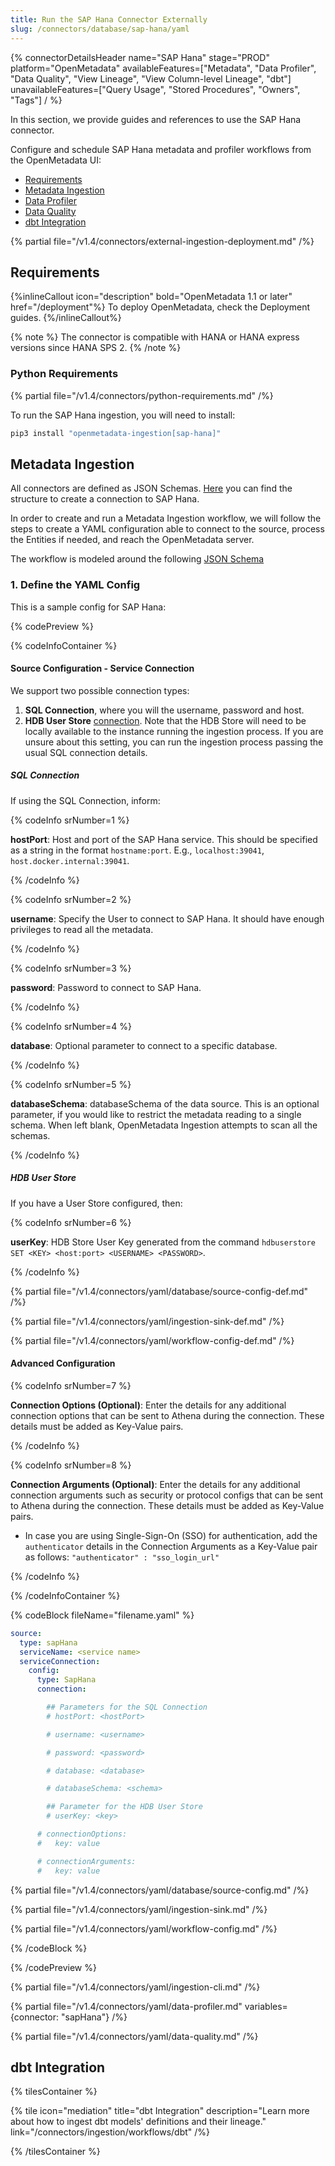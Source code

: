 ```yaml
---
title: Run the SAP Hana Connector Externally
slug: /connectors/database/sap-hana/yaml
---
```


{% connectorDetailsHeader
name="SAP Hana"
stage="PROD"
platform="OpenMetadata"
availableFeatures=["Metadata", "Data Profiler", "Data Quality", "View Lineage", "View Column-level Lineage", "dbt"]
unavailableFeatures=["Query Usage", "Stored Procedures", "Owners", "Tags"]
/ %}

In this section, we provide guides and references to use the SAP Hana connector.

Configure and schedule SAP Hana metadata and profiler workflows from the OpenMetadata UI:

- [Requirements](#requirements)
- [Metadata Ingestion](#metadata-ingestion)
- [Data Profiler](#data-profiler)
- [Data Quality](#data-quality)
- [dbt Integration](#dbt-integration)

{% partial file="/v1.4/connectors/external-ingestion-deployment.md" /%}

## Requirements

{%inlineCallout icon="description" bold="OpenMetadata 1.1 or later" href="/deployment"%}
To deploy OpenMetadata, check the Deployment guides.
{%/inlineCallout%}



{% note %}
The connector is compatible with HANA or HANA express versions since HANA SPS 2.
{% /note %}

### Python Requirements

{% partial file="/v1.4/connectors/python-requirements.md" /%}

To run the SAP Hana ingestion, you will need to install:

```bash
pip3 install "openmetadata-ingestion[sap-hana]"
```

## Metadata Ingestion

All connectors are defined as JSON Schemas.
[Here](https://github.com/open-metadata/OpenMetadata/blob/main/openmetadata-spec/src/main/resources/json/schema/entity/services/connections/database/sapHanaConnection.json)
you can find the structure to create a connection to SAP Hana.

In order to create and run a Metadata Ingestion workflow, we will follow
the steps to create a YAML configuration able to connect to the source,
process the Entities if needed, and reach the OpenMetadata server.

The workflow is modeled around the following
[JSON Schema](https://github.com/open-metadata/OpenMetadata/blob/main/openmetadata-spec/src/main/resources/json/schema/metadataIngestion/workflow.json)

### 1. Define the YAML Config

This is a sample config for SAP Hana:

{% codePreview %}

{% codeInfoContainer %}

#### Source Configuration - Service Connection

We support two possible connection types:
1. **SQL Connection**, where you will the username, password and host.
2. **HDB User Store** [connection](https://help.sap.com/docs/SAP_HANA_PLATFORM/b3ee5778bc2e4a089d3299b82ec762a7/dd95ac9dbb571014a7d7f0234d762fdb.html?version=2.0.05&locale=en-US).
   Note that the HDB Store will need to be locally available to the instance running the ingestion process.
   If you are unsure about this setting, you can run the ingestion process passing the usual SQL connection details.

##### SQL Connection

If using the SQL Connection, inform:

{% codeInfo srNumber=1 %}

**hostPort**: Host and port of the SAP Hana service. This should be specified as a string in the format `hostname:port`. E.g., `localhost:39041`, `host.docker.internal:39041`.

{% /codeInfo %}

{% codeInfo srNumber=2 %}

**username**: Specify the User to connect to SAP Hana. It should have enough privileges to read all the metadata.

{% /codeInfo %}

{% codeInfo srNumber=3 %}

**password**: Password to connect to SAP Hana.

{% /codeInfo %}

{% codeInfo srNumber=4 %}

**database**: Optional parameter to connect to a specific database.

{% /codeInfo %}

{% codeInfo srNumber=5 %}

**databaseSchema**: databaseSchema of the data source. This is an optional parameter, if you would like to restrict the metadata reading to a single schema. When left blank, OpenMetadata Ingestion attempts to scan all the schemas.

{% /codeInfo %}

##### HDB User Store

If you have a User Store configured, then:

{% codeInfo srNumber=6 %}

**userKey**: HDB Store User Key generated from the command `hdbuserstore SET <KEY> <host:port> <USERNAME> <PASSWORD>`.

{% /codeInfo %}

{% partial file="/v1.4/connectors/yaml/database/source-config-def.md" /%}

{% partial file="/v1.4/connectors/yaml/ingestion-sink-def.md" /%}

{% partial file="/v1.4/connectors/yaml/workflow-config-def.md" /%}
#### Advanced Configuration

{% codeInfo srNumber=7 %}

**Connection Options (Optional)**: Enter the details for any additional connection options that can be sent to Athena during the connection. These details must be added as Key-Value pairs.

{% /codeInfo %}

{% codeInfo srNumber=8 %}

**Connection Arguments (Optional)**: Enter the details for any additional connection arguments such as security or protocol configs that can be sent to Athena during the connection. These details must be added as Key-Value pairs.

- In case you are using Single-Sign-On (SSO) for authentication, add the `authenticator` details in the Connection Arguments as a Key-Value pair as follows: `"authenticator" : "sso_login_url"`

{% /codeInfo %}

{% /codeInfoContainer %}

{% codeBlock fileName="filename.yaml" %}

```yaml {% isCodeBlock=true %}
source:
  type: sapHana
  serviceName: <service name>
  serviceConnection:
    config:
      type: SapHana
      connection:
```
```yaml {% srNumber=1 %}
        ## Parameters for the SQL Connection
        # hostPort: <hostPort>
```
```yaml {% srNumber=2 %}
        # username: <username>
```
```yaml {% srNumber=3 %}
        # password: <password>
```
```yaml {% srNumber=4 %}
        # database: <database>
```
```yaml {% srNumber=5 %}
        # databaseSchema: <schema>
```
```yaml {% srNumber=6 %}
        ## Parameter for the HDB User Store
        # userKey: <key>
```
```yaml {% srNumber=7 %}
      # connectionOptions:
      #   key: value
```
```yaml {% srNumber=8 %}
      # connectionArguments:
      #   key: value
```

{% partial file="/v1.4/connectors/yaml/database/source-config.md" /%}

{% partial file="/v1.4/connectors/yaml/ingestion-sink.md" /%}

{% partial file="/v1.4/connectors/yaml/workflow-config.md" /%}

{% /codeBlock %}

{% /codePreview %}

{% partial file="/v1.4/connectors/yaml/ingestion-cli.md" /%}

{% partial file="/v1.4/connectors/yaml/data-profiler.md" variables={connector: "sapHana"} /%}

{% partial file="/v1.4/connectors/yaml/data-quality.md" /%}

## dbt Integration

{% tilesContainer %}

{% tile
  icon="mediation"
  title="dbt Integration"
  description="Learn more about how to ingest dbt models' definitions and their lineage."
  link="/connectors/ingestion/workflows/dbt" /%}

{% /tilesContainer %}
